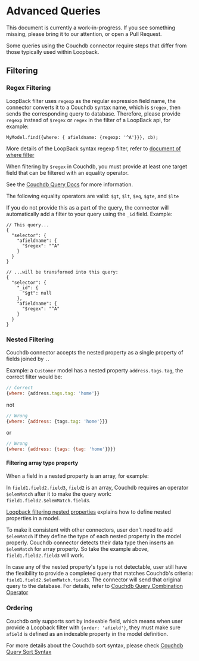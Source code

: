 # Advanced Queries

This document is currently a work-in-progress. If you see something missing,
please bring it to our attention, or open a Pull Request.

Some queries using the Couchdb connector require steps that differ from
those typically used within Loopback.

## Filtering

### Regex Filtering

LoopBack filter uses `regexp` as the regular expression field name, the connector converts it to a Couchdb syntax name, which is `$regex`, then sends the corresponding query to database. Therefore, please provide `regexp` instead of `$regex` or `regex` in the filter of a LoopBack api, for example:

```
MyModel.find({where: { afieldname: {regexp: '^A'}}}, cb);
```

More details of the LoopBack syntax regexp filter, refer to [document of where filter](https://loopback.io/doc/en/lb2/Where-filter.html#regular-expressions)

When filtering by `$regex` in Couchdb, you must provide at least one target field that can be filtered with an equality operator.

See the [Couchdb Query Docs](http://docs.couchdb.org/en/2.0.0/api/database/find.html#selector-basics)
for more information.

The following equality operators are valid:
`$gt`, `$lt`, `$eq`, `$gte`, and `$lte`

If you do not provide this as a part of the query, the connector will automatically
add a filter to your query using the `_id` field.
Example:
```
// This query...
{
  "selector": {
    "afieldname": {
      "$regex": "^A"
    }
  }
}

// ...will be transformed into this query:
{
  "selector": {
    "_id": { 
      "$gt": null 
    },
    "afieldname": {
      "$regex": "^A"
    }
  }
}
```
### Nested Filtering

Couchdb connector accepts the nested property as a single property of fields joined by `.`. 

Example: a `Customer` model has a nested property `address.tags.tag`, the correct filter would be:
```js
// Correct
{where: {address.tags.tag: 'home'}}
```
not 
```js
// Wrong
{where: {address: {tags.tag: 'home'}}}
```
or
```js
// Wrong
{where: {address: {tags: {tag: 'home'}}}}
```

#### Filtering array type property

When a field in a nested property is an array, for example:

In `field1.field2.field3`, `field2` is an array, Couchdb requires an operator `$elemMatch` after it to make the query work: `field1.field2.$elemMatch.field3`.

[Loopback filtering nested properties](http://loopback.io/doc/en/lb3/Querying-data.html#filtering-nested-properties) explains how to define nested properties in a model.

To make it consistent with other connectors, user don't need to add `$elemMatch` if they define the type of each nested property in the model properly. Couchdb connector detects their data type then inserts an `$elemMatch` for array property. So take the example above, `field1.field2.field3` will work.

In case any of the nested property's type is not detectable, user still have the flexibility to provide a completed query that matches Couchdb's criteria: `field1.field2.$elemMatch.field3`. The connector will send that original query to the database. For details, refer to [Couchdb Query Combination Operator](http://docs.couchdb.org/en/2.0.0/api/database/find.html#combination-operators)

### Ordering

Couchdb only supports sort by indexable field, which means when user provide a Loopback filter with `{order: 'afield'}`, they must make sure `afield` is defined as an indexable property in the model definition.

For more details about the Couchdb sort syntax, please check [Couchdb Query Sort Syntax](http://docs.couchdb.org/en/2.0.0/api/database/find.html#sort-syntax)